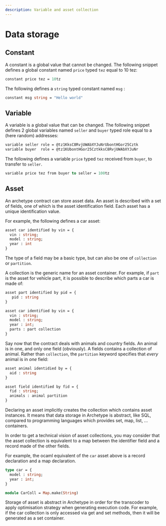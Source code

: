 ```yaml
---
description: Variable and asset collection
---
```


# Data storage

## Constant

A constant is a global value that cannot be changed. The following snippet defines a global constant named `price` typed `tez` equal to 10 tez:

```ocaml
constant price tez = 10tz
```

The following defines a `string` typed constant named `msg` :

```ocaml
constant msg string = "Hello world"
```

## Variable

A variable is a global value that can be changed. The following snippet defines 2 global variables named `seller` and `buyer` typed role equal to a \(here random\) addresses:

```ocaml
variable seller role = @tz1KksC8RvjUWAbXYJuNrUbontHGor25Cztk
variable buyer  role = @tz1KUbontHGor25CztkksC8RvjUWAbXYJuNr
```

The following defines a variable `price` typed `tez`  received from `buyer`, to transfer to `seller`.

```ocaml
variable price tez from buyer to seller = 100tz
```

## Asset

An archetype contract can store asset data. An asset is described with a set of fields, one of which is the asset identification field. Each asset has a unique identification value.

For example, the following defines a car asset:

```ocaml
asset car identified by vin = {
  vin : string;
  model : string;
  year : int
}
```

The type of a field may be a basic type, but can also be one of `collection` or `partition`. 

A collection is the generic name for an asset container. For example, if `part` is the asset for vehicle part, it is possible to describe which parts a car is made of:

```ocaml
asset part identified by pid = {
   pid : string
}

asset car identified by vin = {
  vin : string;
  model : string;
  year : int;
  parts : part collection
}
```

Say now that the contract deals with animals and country fields. An animal is in one, and only one field \(obviously\). A fields contains a collection of animal. Rather than `collection`, the `partition` keyword specifies that _every_ animal is in _one_ field:

```ocaml
asset animal identidied by = {
  aid : string
}

asset field identified by fid = {
  fid : string;
  animals : animal partition
}
```

Declaring an asset implicitly creates the collection which contains asset instances. It means that data storage in Archetype is abstract, like SQL, compared to programming languages which provides set, map, list, ... containers. 

In order to get a technical vision of asset collections, you may consider that the asset collection is equivalent to a map between the identifier field and a record made of the other fields.

For example, the ocaml equivalent of the `car` asset above is a record declaration and a map declaration.

```ocaml
type car = {
  model : string;
  year : int;
}

module CarColl = Map.make(String)
```

Storage of asset is abstract in Archetype in order for the transcoder to apply optimisation strategy when generating execution code. For example, if the car collection is only accessed via get and set methods, then it will be generated as a set container.



